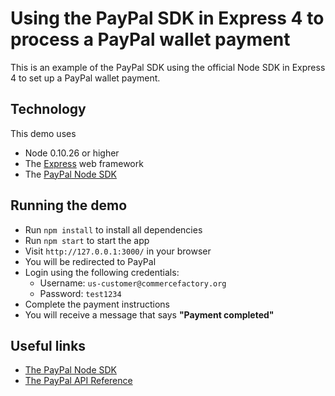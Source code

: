 # Using the PayPal SDK in Express 4 to process a PayPal wallet payment

This is an example of the PayPal SDK using the official Node SDK in Express 4 to set up a PayPal wallet payment.

## Technology

This demo uses

* Node 0.10.26 or higher
* The [Express](http://expressjs.com/) web framework
* The [PayPal Node SDK](http://github.com/paypal/rest-api-sdk-nodejs/)

## Running the demo

* Run `npm install` to install all dependencies
* Run `npm start` to start the app
* Visit `http://127.0.0.1:3000/` in your browser
* You will be redirected to PayPal
* Login using the following credentials:
  * Username: `us-customer@commercefactory.org`
  * Password: `test1234`
* Complete the payment instructions
* You will receive a message that says __"Payment completed"__

## Useful links

* [The PayPal Node SDK](http://github.com/paypal/rest-api-sdk-nodejs/)
* [The PayPal API Reference](http://developer.paypal.com/webapps/developer/docs/api/)
